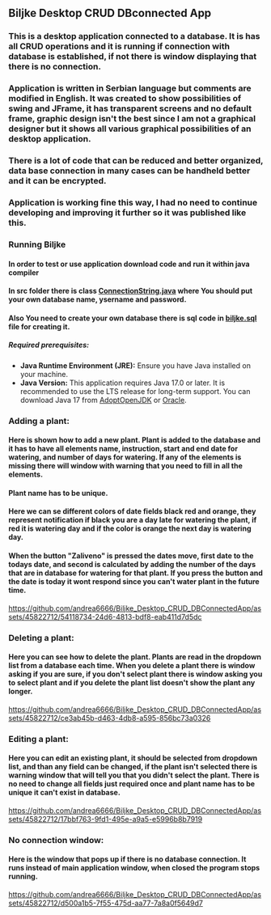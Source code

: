 ## Biljke Desktop CRUD DBconnected App
### This is a desktop application connected to a database. It is has all CRUD operations and it is running if connection with database is established, if not there is window displaying that there is no connection. 
### Application is written in Serbian language but comments are modified in English. It was created to show possibilities of swing and JFrame, it has transparent screens and no default frame, graphic design isn't the best since I am not a graphical designer but it shows all various graphical possibilities of an desktop application.
### There is a lot of code that can be reduced and better organized, data base connection in many cases can be handheld better and it can be encrypted. 
### Application is working fine this way, I had no need to continue developing and improving it further so it was published like this.

### Running Biljke

#### In order to test or use application download code and run it within java compiler 
#### In src folder there is class [ConnectionString.java](Biljke/src/osnovneKlase/ConnectionString.java) where You should put your own database name, ysername and password.
#### Also You need to create your own database there is sql code in [biljke.sql](biljke.sql) file for creating it.

##### Required prerequisites:
- **Java Runtime Environment (JRE):** Ensure you have Java installed on your machine.
- **Java Version:** This application requires Java 17.0 or later. It is recommended to use the LTS release for long-term support. You can download Java 17 from [AdoptOpenJDK](https://adoptopenjdk.net/) or [Oracle](https://www.oracle.com/java/technologies/javase-downloads.html).


### Adding a plant:
#### Here is shown how to add a new plant. Plant is added to the database and it has to have all elements name, instruction, start and end date for watering, and number of days for watering. If any of the elements is missing there will window with warning that you need to fill in all the elements.
#### Plant name has to be unique. 
#### Here we can se different colors of date fields black red and orange, they represent notification if black you are a day late for watering the plant, if red it is watering day and if the color is orange the next day is watering day.
#### When the button "Zaliveno" is pressed the dates move,  first date to the todays date, and second is calculated by adding the number of the days that are in database for watering for that plant. If you press the button and the date is today it wont respond since you can't water plant in the future time. 

https://github.com/andrea6666/Biljke_Desktop_CRUD_DBConnectedApp/assets/45822712/54118734-24d6-4813-bdf8-eab411d7d5dc

### Deleting a plant:
#### Here you can see how to delete the plant. Plants are read in the dropdown list from a database each time. When you delete a plant there is window asking if you are sure, if you don't select plant there is window asking you to select plant and if you delete the plant list doesn't show the plant any longer. 

https://github.com/andrea6666/Biljke_Desktop_CRUD_DBConnectedApp/assets/45822712/ce3ab45b-d463-4db8-a595-856bc73a0326

### Editing a plant:
#### Here you can edit an existing plant, it should be selected from dropdown list, and than any field can be changed, if the plant isn't selected there is warning window that will tell you that you didn't select the plant. There is no need to change all fields just required once and plant name has to be unique it can't exist in database.

https://github.com/andrea6666/Biljke_Desktop_CRUD_DBConnectedApp/assets/45822712/17bbf763-9fd1-495e-a9a5-e5996b8b7919

### No connection window:
#### Here is the window that pops up if there is no database connection. It runs instead of main application window, when closed the program stops running.

https://github.com/andrea6666/Biljke_Desktop_CRUD_DBConnectedApp/assets/45822712/d500a1b5-7f55-475d-aa77-7a8a0f5649d7




